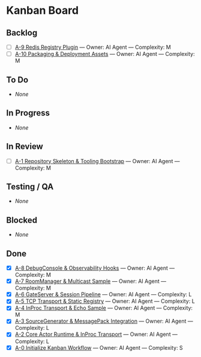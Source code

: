 # Kanban Board

## Backlog
- [ ] [A-9 Redis Registry Plugin](issues/A-9-redis-registry.md) — Owner: AI Agent — Complexity: M
- [ ] [A-10 Packaging & Deployment Assets](issues/A-10-packaging.md) — Owner: AI Agent — Complexity: M

## To Do
- _None_

## In Progress
- _None_

## In Review
- [ ] [A-1 Repository Skeleton & Tooling Bootstrap](issues/A-1-repo-skeleton.md) — Owner: AI Agent — Complexity: M

## Testing / QA
- _None_

## Blocked
- _None_

## Done
- [x] [A-8 DebugConsole & Observability Hooks](issues/A-8-debug-console.md) — Owner: AI Agent — Complexity: M
- [x] [A-7 RoomManager & Multicast Sample](issues/A-7-roommanager.md) — Owner: AI Agent — Complexity: M
- [x] [A-6 GateServer & Session Pipeline](issues/A-6-gate-session.md) — Owner: AI Agent — Complexity: L
- [x] [A-5 TCP Transport & Static Registry](issues/A-5-tcp-transport.md) — Owner: AI Agent — Complexity: L
- [x] [A-4 InProc Transport & Echo Sample](issues/A-4-inproc-transport.md) — Owner: AI Agent — Complexity: M
- [x] [A-3 SourceGenerator & MessagePack Integration](issues/A-3-source-generator.md) — Owner: AI Agent — Complexity: L
- [x] [A-2 Core Actor Runtime & InProc Transport](issues/A-2-core-actor-runtime.md) — Owner: AI Agent — Complexity: L
- [x] [A-0 Initialize Kanban Workflow](issues/A-0-initialize-kanban.md) — Owner: AI Agent — Complexity: S
